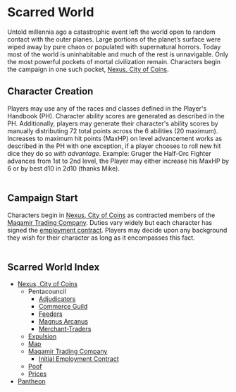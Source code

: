 # Scarred World
Untold millennia ago a catastrophic event left the world open to random contact with the outer planes. Large portions of the planet’s surface were wiped away by pure chaos or populated with supernatural horrors. Today most of the world is uninhabitable and much of the rest is unnavigable. Only the most powerful pockets of mortal civilization remain. Characters begin the campaign in one such pocket, [Nexus, City of Coins](./city-of-coins.md).

## Character Creation
Players may use any of the races and classes defined in the Player's Handbook (PH). Character ability scores are generated as described in the PH. Additionally, players may generate their character's ability scores by manually distributing 72 total points across the 6 abilities (20 maximum). Increases to maximum hit points (MaxHP) on level advancement works as described in the PH with one exception, if a player chooses to roll new hit dice they do so *with advantage*. Example: Gruger the Half-Orc Fighter advances from 1st to 2nd level, the Player may either increase his MaxHP by 6 or by best d10 in 2d10 (thanks Mike).
<br><br>

## Campaign Start
Characters begin in [Nexus, City of Coins](./city-of-coins.md) as contracted members of the [Maqamir Trading Company](./maqamir.md). Duties vary widely but each character has signed the [employment contract](./contract.md). Players may decide upon any background they wish for their character as long as it encompasses this fact.
<br><br>

## Scarred World Index
* [Nexus, City of Coins](./city-of-coins.md)
    * Pentacouncil
        * [Adjudicators](./adjudicators.md)
        * [Commerce Guild](./commerce-guild.md)
        * [Feeders](./feeders.md)
        * [Magnus Arcanus](./magnus-arcanus.md)
        * [Merchant-Traders](./merchant-traders.md)
    * [Expulsion](./expulsion.md)
    * [Map](./city-of-coins-map.png)
    * [Maqamir Trading Company](./maqamir.md)
        *  [Initial Employment Contract](./contract.md)
    * [Poof](./poof.md)
    * [Prices](./prices.md)
* [Pantheon](./pantheon.md)